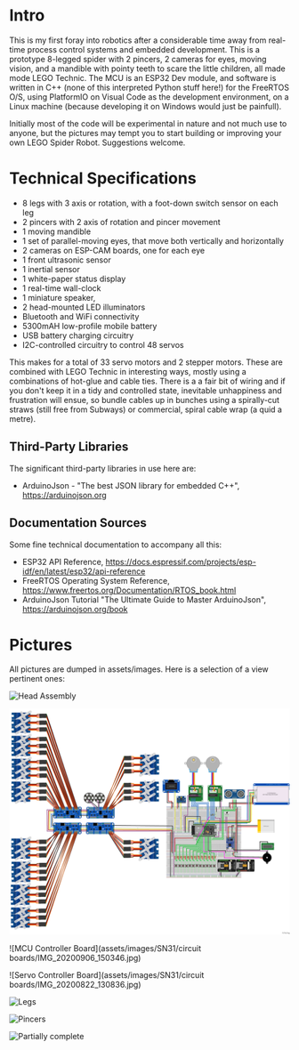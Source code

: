 # Intro

This is my first foray into robotics after a considerable time away from real-time process control systems and embedded development. This is a prototype 8-legged spider with 2 pincers, 2 cameras for eyes, moving vision, and a mandible with pointy teeth to scare the little children, all made mode LEGO Technic. The MCU is an ESP32 Dev module, and software is written in C++ (none of this interpreted Python stuff here!) for the FreeRTOS O/S, using PlatformIO on Visual Code as the development environment, on a Linux machine (because developing it on Windows would just be painfull). 

Initially most of the code will be experimental in nature and not much use to anyone, but the pictures may tempt you to start building or improving your own LEGO Spider Robot. Suggestions welcome. 

# Technical Specifications

* 8 legs with 3 axis or rotation, with a foot-down switch sensor on each leg
* 2 pincers with 2 axis of rotation and pincer movement
* 1 moving mandible
* 1 set of parallel-moving eyes, that move both vertically and horizontally 
* 2 cameras on ESP-CAM boards, one for each eye
* 1 front ultrasonic sensor
* 1 inertial sensor
* 1 white-paper status display
* 1 real-time wall-clock
* 1 miniature speaker, 
* 2 head-mounted LED illuminators
* Bluetooth and WiFi connectivity
* 5300mAH low-profile mobile battery
* USB battery charging circuitry
* I2C-controlled circuitry to control 48 servos

This makes for a total of 33 servo motors and 2 stepper motors. These are combined with LEGO Technic in interesting ways, mostly using a combinations of hot-glue and cable ties. There is a a fair bit of wiring and if you don't keep it in a tidy and controlled state, inevitable unhappiness and frustration will ensue, so bundle cables up in bunches using a spirally-cut straws (still free from Subways) or commercial, spiral cable wrap (a quid a metre).

## Third-Party Libraries

The significant third-party libraries in use here are:
* ArduinoJson - "The best JSON library for embedded C++", https://arduinojson.org 

## Documentation Sources

Some fine technical documentation to accompany all this:
* ESP32 API Reference, https://docs.espressif.com/projects/esp-idf/en/latest/esp32/api-reference
* FreeRTOS Operating System Reference, https://www.freertos.org/Documentation/RTOS_book.html
* ArduinoJson Tutorial "The Ultimate Guide to Master ArduinoJson", https://arduinojson.org/book

# Pictures

All pictures are dumped in assets/images. Here is a selection of a view pertinent ones:

![Head Assembly](assets/images/SN31/head%20assembly/IMG_20200820_183156.jpg)

![Breadboard layout](fritzing/spider_bb.png) 

![MCU Controller Board](assets/images/SN31/circuit boards/IMG_20200906_150346.jpg) 

![Servo Controller Board](assets/images/SN31/circuit boards/IMG_20200822_130836.jpg) 

![Legs](assets/images/SN31/legs/IMG_20200822_095125.jpg) 

![Pincers](assets/images/SN31/pincers/IMG_20200823_124845.jpg) 

![Partially complete](assets/images/SN30/IMG_20200731_232911.jpg) 


